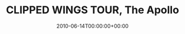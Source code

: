 ---
templateKey: event
guid: 089535fc-6eab-11ea-99c5-002590d1d1b0
date: 2010-06-14T00:00:00+00:00
eventTime: 'none'
title: CLIPPED WINGS TOUR, The Apollo
artist: CLIPPED WINGS TOUR
city: Thunder Bay
venue: The Apollo
group: PPF House
guests: MAGNOLIUS, LEO37, USM
---